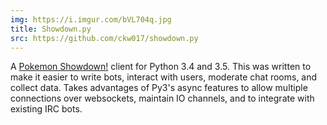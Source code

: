 ```yaml
---
img: https://i.imgur.com/bVL704q.jpg
title: Showdown.py
src: https://github.com/ckw017/showdown.py
---
```

A [Pokemon Showdown!](https://pokemonshowdown.com/) client for Python 3.4 and 3.5. This was written to make it easier to write bots, interact with users, moderate chat rooms, and collect data. Takes advantages of Py3's async features to allow multiple connections over websockets, maintain IO channels, and to integrate with existing IRC bots.